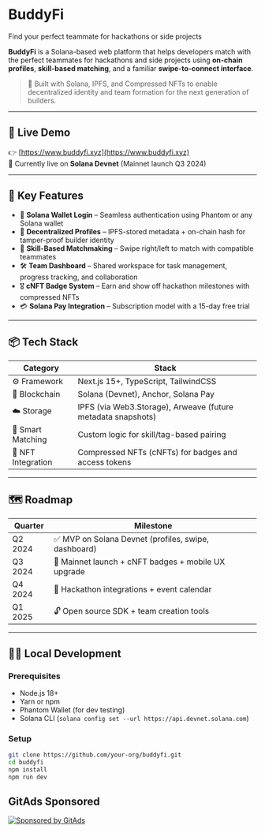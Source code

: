 # BuddyFi

Find your perfect teammate for hackathons or side projects

**BuddyFi** is a Solana-based web platform that helps developers match with the perfect teammates for hackathons and side projects using **on-chain profiles**, **skill-based matching**, and a familiar **swipe-to-connect interface**.

> 🚀 Built with Solana, IPFS, and Compressed NFTs to enable decentralized identity and team formation for the next generation of builders.

---

## 🌟 Live Demo

👉 [https://www.buddyfi.xyz](https://www.buddyfi.xyz)  
🧪 Currently live on **Solana Devnet** (Mainnet launch Q3 2024)

---

## 📌 Key Features

- 🔐 **Solana Wallet Login** – Seamless authentication using Phantom or any Solana wallet
- 🧬 **Decentralized Profiles** – IPFS-stored metadata + on-chain hash for tamper-proof builder identity
- 🎯 **Skill-Based Matchmaking** – Swipe right/left to match with compatible teammates
- 🛠️ **Team Dashboard** – Shared workspace for task management, progress tracking, and collaboration
- 🎖️ **cNFT Badge System** – Earn and show off hackathon milestones with compressed NFTs
- 💳 **Solana Pay Integration** – Subscription model with a 15-day free trial

---

## 📦 Tech Stack

| Category             | Stack                                                                 |
|----------------------|-----------------------------------------------------------------------|
| ⚙️ Framework         | Next.js 15+, TypeScript, TailwindCSS                                  |
| 🔗 Blockchain        | Solana (Devnet), Anchor, Solana Pay                                   |
| ☁️ Storage           | IPFS (via Web3.Storage), Arweave (future metadata snapshots)          |
| 🧠 Smart Matching     | Custom logic for skill/tag-based pairing                              |
| 🧩 NFT Integration    | Compressed NFTs (cNFTs) for badges and access tokens                  |

---

## 🗺️ Roadmap

| Quarter       | Milestone                                  |
|---------------|---------------------------------------------|
| Q2 2024       | ✅ MVP on Solana Devnet (profiles, swipe, dashboard) |
| Q3 2024       | 🚀 Mainnet launch + cNFT badges + mobile UX upgrade |
| Q4 2024       | 🤝 Hackathon integrations + event calendar |
| Q1 2025       | 🔓 Open source SDK + team creation tools   |

---

## 🧑‍💻 Local Development

### Prerequisites

- Node.js 18+
- Yarn or npm
- Phantom Wallet (for dev testing)
- Solana CLI (`solana config set --url https://api.devnet.solana.com`)

### Setup

```bash
git clone https://github.com/your-org/buddyfi.git
cd buddyfi
npm install
npm run dev
```

<!-- GitAds-Verify: DKHSU1P8H6VHG77LYE9HLXUKWYVXFX9W -->

## GitAds Sponsored
[![Sponsored by GitAds](https://gitads.dev/v1/ad-serve?source=karancodebase/buddyfi@github)](https://gitads.dev/v1/ad-track?source=karancodebase/buddyfi@github)

